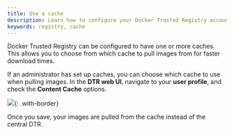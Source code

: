 ```yaml
---
title: Use a cache
description: Learn how to configure your Docker Trusted Registry account to pull images from a cache for faster download times.
keywords: registry, cache
---
```

Docker Trusted Registry can be configured to have one or more caches. This allows you to choose from which cache to pull images from for faster download times.

If an administrator has set up caches, you can choose which cache to use when pulling images. In the **DTR web UI**, navigate to your **user profile**, and check the **Content Cache** options.

![](../../images/use-a-cache-1.png){: .with-border}

Once you save, your images are pulled from the cache instead of the central DTR.
